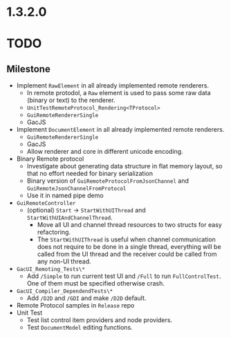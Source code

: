 # 1.3.2.0

# TODO

## Milestone

- Implement `RawElement` in all already implemented remote renderers.
  - In remote protodol, a `Raw` element is used to pass some raw data (binary or text) to the renderer.
  - `UnitTestRemoteProtocol_Rendering<TProtocol>`
  - `GuiRemoteRendererSingle`
  - GacJS
- Implement `DocumentElement` in all already implemented remote renderers.
  - `GuiRemoteRendererSingle`
  - GacJS
  - Allow renderer and core in different unicode encoding.
- Binary Remote protocol
  - Investigate about generating data structure in flat memory layout, so that no effort needed for binary serialization
  - Binary version of `GuiRemoteProtocolFromJsonChannel` and `GuiRemoteJsonChannelFromProtocol`
  - Use it in named pipe demo
- `GuiRemoteController`
  - (optional) `Start` -> `StartWithUIThread` and `StartWithUIAndChannelThread`.
    - Move all UI and channel thread resources to two structs for easy refactoring.
    - The `StartWithUIThread` is useful when channel communication does not require to be done in a single thread, everything will be called from the UI thread and the receiver could be called from any non-UI thread.
- `GacUI_Remoting_Tests\*`
  - Add `/Simple` to run current test UI and `/Full` to run `FullControlTest`. One of them must be specified otherwise crash.
- `GacUI_Compiler_DependendTests\*`
  - Add `/D2D` and `/GDI` and make `/D2D` default.
- Remote Protocol samples in `Release` repo
- Unit Test
  - Test list control item providers and node providers.
  - Test `DocumentModel` editing functions.
